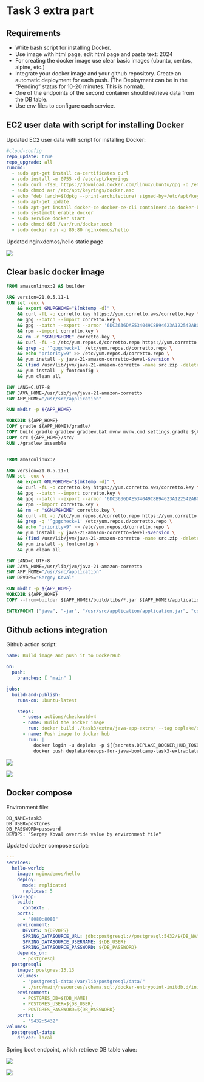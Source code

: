 # Task 3 extra part

## Requirements
- Write bash script for installing Docker.
- Use image with html page, edit html page and paste text: <Username> 2024
- For creating the docker image use clear basic images (ubuntu, centos, alpine, etc.)
- Integrate your docker image and your github repository. Create an automatic deployment for each push. (The Deployment can be in the “Pending” status for 10-20 minutes. This is normal).
- One of the endpoints of the second container should retrieve data from the DB table.
- Use env files to configure each service.

## EC2 user data with script for installing Docker

Updated EC2 user data with script for installing Docker:

```yml
#cloud-config
repo_update: true
repo_upgrade: all
runcmd:
  - sudo apt-get install ca-certificates curl
  - sudo install -m 0755 -d /etc/apt/keyrings
  - sudo curl -fsSL https://download.docker.com/linux/ubuntu/gpg -o /etc/apt/keyrings/docker.asc
  - sudo chmod a+r /etc/apt/keyrings/docker.asc
  - echo "deb [arch=$(dpkg --print-architecture) signed-by=/etc/apt/keyrings/docker.asc] https://download.docker.com/linux/ubuntu $(. /etc/os-release && echo "$VERSION_CODENAME") stable" | sudo tee /etc/apt/sources.list.d/docker.list > /dev/null
  - sudo apt-get update
  - sudo apt-get install docker-ce docker-ce-cli containerd.io docker-buildx-plugin docker-compose-plugin -y
  - sudo systemctl enable docker
  - sudo service docker start
  - sudo chmod 666 /var/run/docker.sock
  - sudo docker run -p 80:80 nginxdemos/hello
```

Updated nginxdemos/hello static page

![](/task3/extra/images/aws_insatance_updated_hello_page.png)

## Clear basic docker image

```dockerfile
FROM amazonlinux:2 AS builder

ARG version=21.0.5.11-1
RUN set -eux \
    && export GNUPGHOME="$(mktemp -d)" \
    && curl -fL -o corretto.key https://yum.corretto.aws/corretto.key \
    && gpg --batch --import corretto.key \
    && gpg --batch --export --armor '6DC3636DAE534049C8B94623A122542AB04F24E3' > corretto.key \
    && rpm --import corretto.key \
    && rm -r "$GNUPGHOME" corretto.key \
    && curl -fL -o /etc/yum.repos.d/corretto.repo https://yum.corretto.aws/corretto.repo \
    && grep -q '^gpgcheck=1' /etc/yum.repos.d/corretto.repo \
    && echo "priority=9" >> /etc/yum.repos.d/corretto.repo \
    && yum install -y java-21-amazon-corretto-devel-$version \
    && (find /usr/lib/jvm/java-21-amazon-corretto -name src.zip -delete || true) \
    && yum install -y fontconfig \
    && yum clean all

ENV LANG=C.UTF-8
ENV JAVA_HOME=/usr/lib/jvm/java-21-amazon-corretto
ENV APP_HOME="/usr/src/application"

RUN mkdir -p ${APP_HOME}

WORKDIR ${APP_HOME}
COPY gradle ${APP_HOME}/gradle/
COPY build.gradle gradlew gradlew.bat mvnw mvnw.cmd settings.gradle ${APP_HOME}/
COPY src ${APP_HOME}/src/
RUN ./gradlew assemble


FROM amazonlinux:2

ARG version=21.0.5.11-1
RUN set -eux \
    && export GNUPGHOME="$(mktemp -d)" \
    && curl -fL -o corretto.key https://yum.corretto.aws/corretto.key \
    && gpg --batch --import corretto.key \
    && gpg --batch --export --armor '6DC3636DAE534049C8B94623A122542AB04F24E3' > corretto.key \
    && rpm --import corretto.key \
    && rm -r "$GNUPGHOME" corretto.key \
    && curl -fL -o /etc/yum.repos.d/corretto.repo https://yum.corretto.aws/corretto.repo \
    && grep -q '^gpgcheck=1' /etc/yum.repos.d/corretto.repo \
    && echo "priority=9" >> /etc/yum.repos.d/corretto.repo \
    && yum install -y java-21-amazon-corretto-devel-$version \
    && (find /usr/lib/jvm/java-21-amazon-corretto -name src.zip -delete || true) \
    && yum install -y fontconfig \
    && yum clean all

ENV LANG=C.UTF-8
ENV JAVA_HOME=/usr/lib/jvm/java-21-amazon-corretto
ENV APP_HOME="/usr/src/application"
ENV DEVOPS="Sergey Koval"

RUN mkdir -p ${APP_HOME}
WORKDIR ${APP_HOME}
COPY --from=builder ${APP_HOME}/build/libs/*.jar ${APP_HOME}/application.jar

ENTRYPOINT ["java", "-jar", "/usr/src/application/application.jar", "com.example.springboot.Application"]
```

## Github actions integration

Github action script:

```yml
name: Build image and push it to DockerHub

on:
  push:
    branches: [ "main" ]

jobs:
  build-and-publish:
    runs-on: ubuntu-latest

    steps:
      - uses: actions/checkout@v4
      - name: Build the Docker image
        run: docker build ./task3/extra/java-app-extra/ --tag deplake/devops-for-java-bootcamp-task3-extra:latest
      - name: Push image to docker hub
        run: |
          docker login -u deplake -p ${{secrets.DEPLAKE_DOCKER_HUB_TOKEN}}
          docker push deplake/devops-for-java-bootcamp-task3-extra:latest
```

![](/task3/extra/images/github_actions.png)

![](/task3/extra/images/github_actions_steps.png)

## Docker compose

Environment file:

```properties
DB_NAME=task3
DB_USER=postgres
DB_PASSWORD=password
DEVOPS: "Sergey Koval override value by environment file"
```

Updated docker compose script:

```yaml
---
services:
  hello-world:
    image: nginxdemos/hello
    deploy:
      mode: replicated
      replicas: 5
  java-app:
    build:
      context: .
    ports:
      - "8080:8080"
    environment:
      DEVOPS: ${DEVOPS}
      SPRING_DATASOURCE_URL: jdbc:postgresql://postgresql:5432/${DB_NAME}
      SPRING_DATASOURCE_USERNAME: ${DB_USER}
      SPRING_DATASOURCE_PASSWORD: ${DB_PASSWORD}
    depends_on:
      - postgresql
  postgresql:
    image: postgres:13.13
    volumes:
      - "postgresql-data:/var/lib/postgresql/data/"
      - ./src/main/resources/schema.sql:/docker-entrypoint-initdb.d/init.sql
    environment:
      - POSTGRES_DB=${DB_NAME}
      - POSTGRES_USER=${DB_USER}
      - POSTGRES_PASSWORD=${DB_PASSWORD}
    ports:
      - "5432:5432"
volumes:
  postgresql-data:
    driver: local
```

Spring boot endpoint, which retrieve DB table value:

![](/task3/extra/images/db_accounts.png)

![](/task3/extra/images/spring-boot_accounts.png)

